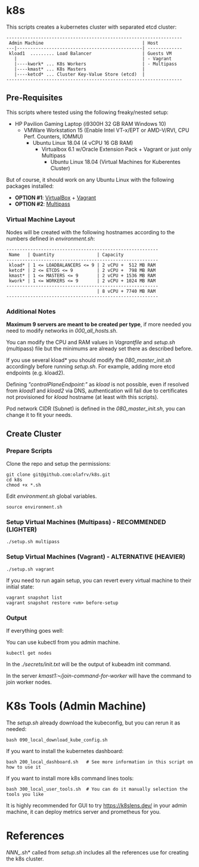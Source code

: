 # k8s

This scripts creates a kubernetes cluster with separated etcd cluster:

```
------------------------------------------------------------------
 Admin Machine                                     | Host
---|-----------------------------------------------| -------------
 kload1  ......... Load Balancer                   | Guests VM 
   |                                               | - Vagrant
   |----kwork* ... K8s Workers                     | - Multipass
   |----kmast* ... K8s Masters                     |
   |----ketcd* ... Cluster Key-Value Store (etcd)  |
------------------------------------------------------------------
```

## Pre-Requisites

This scripts where tested using the following freaky/nested setup:

- HP Pavilion Gaming Laptop (i9300H 32 GB RAM Windows 10)
  - VMWare Workstation 15 (Enable Intel VT-x/EPT or AMD-V/RVI,  CPU Perf. Counters, IOMMU)
    - Ubuntu Linux 18.04 (4 vCPU 16 GB RAM)
      - Virtualbox 6.1 w/Oracle Extension Pack + Vagrant or just only Multipass
        - Ubuntu Linux 18.04 (Virtual Machines for Kuberentes Cluster)

But of course, it should work on any Ubuntu Linux with the following packages installed:

* **OPTION #1**: [VirtualBox](https://www.virtualbox.org/wiki/Downloads) + [Vagrant](https://www.vagrantup.com/downloads.html)
* **OPTION #2**: [Multipass](https://multipass.run/)

### Virtual Machine Layout

Nodes will be created with the following hostnames according to the numbers defined in *environment.sh*:
```
---------------------------------------------------------
 Name   | Quantity                | Capacity             
---------------------------------------------------------
 kload* | 1 <= LOADBALANCERS <= 9 | 2 vCPU +  512 MB RAM
 ketcd* | 2 <= ETCDS <= 9         | 2 vCPU +  798 MB RAM
 kmast* | 1 <= MASTERS <= 9       | 2 vCPU + 1536 MB RAM
 kwork* | 1 <= WORKERS <= 9       | 2 vCPU + 1024 MB RAM
---------------------------------------------------------
                                  | 8 vCPU + 7740 MB RAM
---------------------------------------------------------
```

### Additional Notes

**Maximum 9 servers are meant to be created per type**, if more needed you need to modify networks in *000_all_hosts.sh*.

You can modify the CPU and RAM values in *Vagrantfile* and *setup.sh* (multipass) file but the minimums are already set there as described before.

If you use several kload* you should modify the *080_master_init.sh* accordingly before running *setup.sh*. For example, adding more etcd endpoints (e.g. kload2). 

Defining *"controlPlaneEndpoint:"* as *kload* is not possible, even if resolved from *kload1* and *kload2* via DNS, authentication will fail due to certificates not provisioned for *kload* hostname (at least with this scripts).

Pod network CIDR (Subnet) is defined in the *080_master_init.sh*, you can change it to fit your needs.

## Create Cluster

### Prepare Scripts

Clone the repo and setup the permissions:
```
git clone git@github.com:olafrv/k8s.git
cd k8s
chmod +x *.sh
```

Edit *environment.sh* global variables.
```
source environment.sh
```

### Setup Virtual Machines (Multipass) - RECOMMENDED (LIGHTER)
```
./setup.sh multipass
```

### Setup Virtual Machines (Vagrant) - ALTERNATIVE (HEAVIER)

```
./setup.sh vagrant
```

If you need to run again setup, you can revert every virtual machine to their initial state:
```
vagrant snapshot list
vagrant snapshot restore <vm> before-setup
```

### Output

If everything goes well:

You can use kubectl from you admin machine.
```
kubectl get nodes
```

In the *./secrets/init.txt* will be the output of kubeadm init command.

In the server *kmast1:~/join-command-for-worker* will have the command to join worker nodes.

# K8s Tools (Admin Machine)

The *setup.sh* already download the kubeconfig, but you can rerun it as needed:
```
bash 090_local_download_kube_config.sh
```

If you want to install the kubernetes dashboard:
```
bash 200_local_dashboard.sh   # See more information in this script on how to use it
```

If you want to install more k8s command lines tools:
```
bash 300_local_user_tools.sh  # You can do it manually selection the tools you like
```

It is highly recommended for GUI to try https://k8slens.dev/ in your admin machine, it can deploy metrics server and prometheus for you.

# References

*NNN_*.sh* called from *setup.sh* includes all the references use for creating the k8s cluster.
